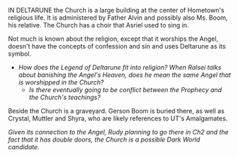 IN DELTARUNE the Church is a large building at the center of Hometown's religious life. It is administered by <a onclick="loadFile('Father Alvin.md')">Father Alvin</a> and possibly also Ms. Boom, his relative. The Church has a choir that Asriel used to sing in. 

Not much is known about the religion, except that it worships the <a onclick="loadFile('Angel.md')">Angel</a>, doesn't have the concepts of confession and sin and uses Deltarune as its symbol.
- _How does the Legend of Deltarune fit into religion? When <a onclick="loadFile('Ralsei.md')">Ralsei</a> talks about banishing the Angel's Heaven, does he mean the same Angel that is worshipped in the Church?_
	- _Is there eventually going to be conflict between the <a onclick="loadFile('Prophecy.md')">Prophecy</a> and the Church's teachings?_

Beside the Church is a graveyard. <a onclick="loadFile('Gerson Boom.md')">Gerson Boom</a> is buried there, as well as Crystal, Muttler and Shyra, who are likely references to UT's <a onclick="loadFile('Amalgamates.md')">Amalgamates</a>.

_Given its connection to the Angel, Rudy planning to go there in Ch2 and the fact that it has double doors, the Church is a possible <a onclick="loadFile('Dark Worlds.md')">Dark World</a> candidate_.

